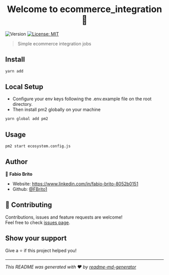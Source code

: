 <h1 align="center">Welcome to ecommerce_integration 👋</h1>
<p>
  <img alt="Version" src="https://img.shields.io/badge/version-1.0.0-blue.svg?cacheSeconds=2592000" />
  <a href="#" target="_blank">
    <img alt="License: MIT" src="https://img.shields.io/badge/License-MIT-yellow.svg" />
  </a>
</p>

> Simple ecommerce integration jobs

## Install

```sh
yarn add
```

## Local Setup

- Configure your env keys following the .env.example file on the root directory.
- Then install pm2 globally on your machine

```sh
yarn global add pm2
```

## Usage

```sh
pm2 start ecosystem.config.js
```

## Author

👤 **Fabio Brito**

- Website: https://www.linkedin.com/in/fabio-brito-8052b0151
- Github: [@FBrito1](https://github.com/FBrito1)

## 🤝 Contributing

Contributions, issues and feature requests are welcome!<br />Feel free to check [issues page](https://github.com/FBrito1/ecm_integration/issues).

## Show your support

Give a ⭐️ if this project helped you!

---

_This README was generated with ❤️ by [readme-md-generator](https://github.com/kefranabg/readme-md-generator)_
